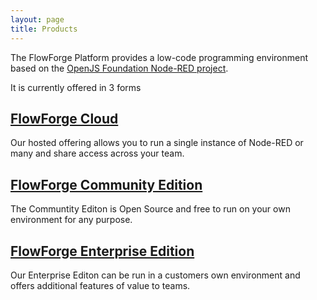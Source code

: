 ```yaml
---
layout: page
title: Products
---
```


The FlowForge Platform provides a low-code programming environment based on the [OpenJS Foundation Node-RED project](https://nodered.org).

It is currently offered in 3 forms

## [FlowForge Cloud](/product-cloud)

Our hosted offering allows you to run a single instance of Node-RED or many and share access across your team.

## [FlowForge Community Edition](/product-ce)

The Communtity Editon is Open Source and free to run on your own environment for any purpose.  

## [FlowForge Enterprise Edition](/product-ee)

Our Enterprise Editon can be run in a customers own environment and offers additional features of value to teams. 

